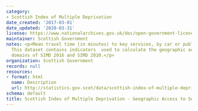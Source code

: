 ```yaml
---
category:
- Scottish Index of Multiple Deprivation
date_created: '2017-03-01'
date_updated: '2020-03-31'
license: https://www.nationalarchives.gov.uk/doc/open-government-licence/version/3/
maintainer: Scottish Government
notes: <p>Mean travel time (in minutes) to key services, by car or public transport.
  This dataset contains indicators  used to calculate the geographic access to services
  domains of SIMD 2016 and SIMD 2020.</p>
organization: Scottish Government
records: null
resources:
- format: html
  name: Description
  url: http://statistics.gov.scot/data/scottish-index-of-multiple-deprivation---geographic-access-to-services-indicators
schema: default
title: Scottish Index of Multiple Deprivation - Geographic Access to Services Indicators
---
```

